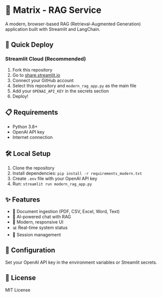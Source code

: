 # 🤖 Matrix - RAG Service

A modern, browser-based RAG (Retrieval-Augmented Generation) application built with Streamlit and LangChain.

## 🚀 Quick Deploy

### Streamlit Cloud (Recommended)
1. Fork this repository
2. Go to [share.streamlit.io](https://share.streamlit.io)
3. Connect your GitHub account
4. Select this repository and `modern_rag_app.py` as the main file
5. Add your `OPENAI_API_KEY` in the secrets section
6. Deploy!

## 📋 Requirements

- Python 3.8+
- OpenAI API key
- Internet connection

## 🛠️ Local Setup

1. Clone the repository
2. Install dependencies: `pip install -r requirements_modern.txt`
3. Create `.env` file with your OpenAI API key
4. Run: `streamlit run modern_rag_app.py`

## ✨ Features

- 📁 Document ingestion (PDF, CSV, Excel, Word, Text)
- 🤖 AI-powered chat with RAG
- 🎨 Modern, responsive UI
- 📊 Real-time system status
- 🔄 Session management

## 🔧 Configuration

Set your OpenAI API key in the environment variables or Streamlit secrets.

## 📄 License

MIT License 